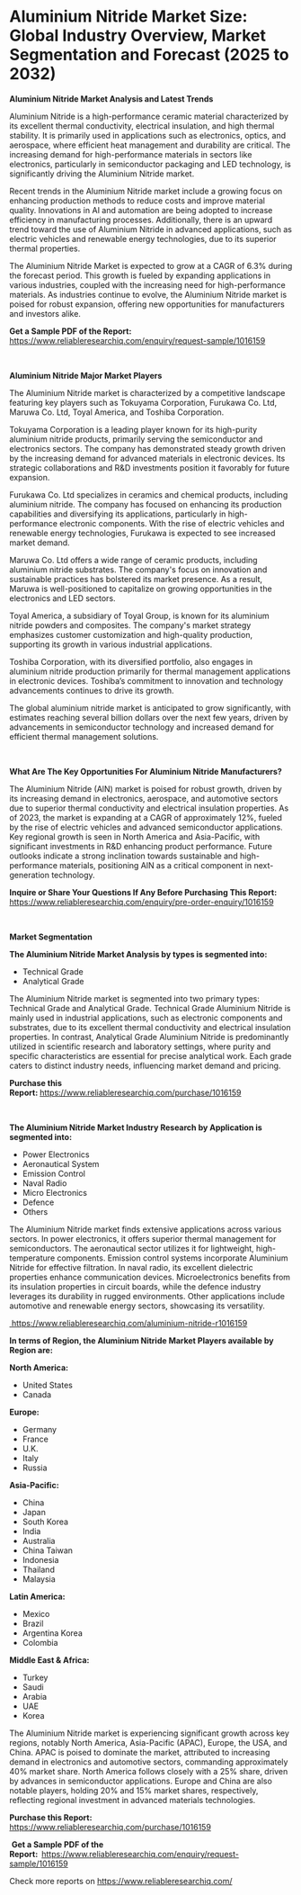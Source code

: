 <p><h1>Aluminium Nitride Market Size: Global Industry Overview, Market Segmentation and Forecast (2025 to 2032)</h1></p><p><strong>Aluminium Nitride Market Analysis and Latest Trends</strong></p>
<p><p>Aluminium Nitride is a high-performance ceramic material characterized by its excellent thermal conductivity, electrical insulation, and high thermal stability. It is primarily used in applications such as electronics, optics, and aerospace, where efficient heat management and durability are critical. The increasing demand for high-performance materials in sectors like electronics, particularly in semiconductor packaging and LED technology, is significantly driving the Aluminium Nitride market.</p><p>Recent trends in the Aluminium Nitride market include a growing focus on enhancing production methods to reduce costs and improve material quality. Innovations in AI and automation are being adopted to increase efficiency in manufacturing processes. Additionally, there is an upward trend toward the use of Aluminium Nitride in advanced applications, such as electric vehicles and renewable energy technologies, due to its superior thermal properties.</p><p>The Aluminium Nitride Market is expected to grow at a CAGR of 6.3% during the forecast period. This growth is fueled by expanding applications in various industries, coupled with the increasing need for high-performance materials. As industries continue to evolve, the Aluminium Nitride market is poised for robust expansion, offering new opportunities for manufacturers and investors alike.</p></p>
<p><strong>Get a Sample PDF of the Report:&nbsp;</strong> <a href="https://www.reliableresearchiq.com/enquiry/request-sample/1016159?utm_campaign=2299&utm_medium=2&utm_source=Github&utm_content=ia&utm_term=01042025&utm_id=aluminium-nitride">https://www.reliableresearchiq.com/enquiry/request-sample/1016159</a></p>
<p>&nbsp;</p>
<p><strong>Aluminium Nitride Major Market Players</strong></p>
<p><p>The Aluminium Nitride market is characterized by a competitive landscape featuring key players such as Tokuyama Corporation, Furukawa Co. Ltd, Maruwa Co. Ltd, Toyal America, and Toshiba Corporation. </p><p>Tokuyama Corporation is a leading player known for its high-purity aluminium nitride products, primarily serving the semiconductor and electronics sectors. The company has demonstrated steady growth driven by the increasing demand for advanced materials in electronic devices. Its strategic collaborations and R&D investments position it favorably for future expansion.</p><p>Furukawa Co. Ltd specializes in ceramics and chemical products, including aluminium nitride. The company has focused on enhancing its production capabilities and diversifying its applications, particularly in high-performance electronic components. With the rise of electric vehicles and renewable energy technologies, Furukawa is expected to see increased market demand.</p><p>Maruwa Co. Ltd offers a wide range of ceramic products, including aluminium nitride substrates. The company's focus on innovation and sustainable practices has bolstered its market presence. As a result, Maruwa is well-positioned to capitalize on growing opportunities in the electronics and LED sectors.</p><p>Toyal America, a subsidiary of Toyal Group, is known for its aluminium nitride powders and composites. The company's market strategy emphasizes customer customization and high-quality production, supporting its growth in various industrial applications.</p><p>Toshiba Corporation, with its diversified portfolio, also engages in aluminium nitride production primarily for thermal management applications in electronic devices. Toshiba’s commitment to innovation and technology advancements continues to drive its growth.</p><p>The global aluminium nitride market is anticipated to grow significantly, with estimates reaching several billion dollars over the next few years, driven by advancements in semiconductor technology and increased demand for efficient thermal management solutions.</p></p>
<p>&nbsp;</p>
<p><strong>What Are The Key Opportunities For Aluminium Nitride Manufacturers?</strong></p>
<p><p>The Aluminium Nitride (AlN) market is poised for robust growth, driven by its increasing demand in electronics, aerospace, and automotive sectors due to superior thermal conductivity and electrical insulation properties. As of 2023, the market is expanding at a CAGR of approximately 12%, fueled by the rise of electric vehicles and advanced semiconductor applications. Key regional growth is seen in North America and Asia-Pacific, with significant investments in R&D enhancing product performance. Future outlooks indicate a strong inclination towards sustainable and high-performance materials, positioning AlN as a critical component in next-generation technology.</p></p>
<p><strong>Inquire or Share Your Questions If Any Before Purchasing This Report:</strong> <a href="https://www.reliableresearchiq.com/enquiry/pre-order-enquiry/1016159?utm_campaign=2299&utm_medium=2&utm_source=Github&utm_content=ia&utm_term=01042025&utm_id=aluminium-nitride">https://www.reliableresearchiq.com/enquiry/pre-order-enquiry/1016159</a></p>
<p>&nbsp;</p>
<p><strong>Market Segmentation</strong></p>
<p><strong>The Aluminium Nitride Market Analysis by types is segmented into:</strong></p>
<p><ul><li>Technical Grade</li><li>Analytical Grade</li></ul></p>
<p><p>The Aluminium Nitride market is segmented into two primary types: Technical Grade and Analytical Grade. Technical Grade Aluminium Nitride is mainly used in industrial applications, such as electronic components and substrates, due to its excellent thermal conductivity and electrical insulation properties. In contrast, Analytical Grade Aluminium Nitride is predominantly utilized in scientific research and laboratory settings, where purity and specific characteristics are essential for precise analytical work. Each grade caters to distinct industry needs, influencing market demand and pricing.</p></p>
<p><strong>Purchase this Report:&nbsp;</strong><a href="https://www.reliableresearchiq.com/purchase/1016159?utm_campaign=2299&utm_medium=2&utm_source=Github&utm_content=ia&utm_term=01042025&utm_id=aluminium-nitride">https://www.reliableresearchiq.com/purchase/1016159</a></p>
<p>&nbsp;</p>
<p><strong>The Aluminium Nitride Market Industry Research by Application is segmented into:</strong></p>
<p><ul><li>Power Electronics</li><li>Aeronautical System</li><li>Emission Control</li><li>Naval Radio</li><li>Micro Electronics</li><li>Defence</li><li>Others</li></ul></p>
<p><p>The Aluminium Nitride market finds extensive applications across various sectors. In power electronics, it offers superior thermal management for semiconductors. The aeronautical sector utilizes it for lightweight, high-temperature components. Emission control systems incorporate Aluminium Nitride for effective filtration. In naval radio, its excellent dielectric properties enhance communication devices. Microelectronics benefits from its insulation properties in circuit boards, while the defence industry leverages its durability in rugged environments. Other applications include automotive and renewable energy sectors, showcasing its versatility.</p></p>
<p><a href="https://www.reliableresearchiq.com/aluminium-nitride-r1016159?utm_campaign=2299&utm_medium=2&utm_source=Github&utm_content=ia&utm_term=01042025&utm_id=aluminium-nitride">&nbsp;https://www.reliableresearchiq.com/aluminium-nitride-r1016159</a></p>
<p><strong>In terms of Region, the Aluminium Nitride Market Players available by Region are:</strong></p>
<p>
    <p> <strong> North America: </strong>
        <ul>
            <li>United States</li>
            <li>Canada</li>
        </ul>
        </p> 
    <p> <strong> Europe: </strong>
        <ul>
            <li>Germany</li>
            <li>France</li>
            <li>U.K.</li>
            <li>Italy</li>
            <li>Russia</li>
        </ul>
        </p> 
    <p> <strong> Asia-Pacific: </strong>
        <ul>
            <li>China</li>
            <li>Japan</li>
            <li>South Korea</li>
            <li>India</li>
            <li>Australia</li>
            <li>China Taiwan</li>
            <li>Indonesia</li>
            <li>Thailand</li>
            <li>Malaysia</li>
        </ul>
        </p> 
    <p> <strong> Latin America: </strong>
        <ul>
            <li>Mexico</li>
            <li>Brazil</li>
            <li>Argentina Korea</li>
            <li>Colombia</li>
        </ul>
        </p> 
    <p> <strong> Middle East & Africa: </strong>
        <ul>
            <li>Turkey</li>
            <li>Saudi</li>
            <li>Arabia</li>
            <li>UAE</li>
            <li>Korea</li>
        </ul>
    </p>
    </p>
<p><p>The Aluminium Nitride market is experiencing significant growth across key regions, notably North America, Asia-Pacific (APAC), Europe, the USA, and China. APAC is poised to dominate the market, attributed to increasing demand in electronics and automotive sectors, commanding approximately 40% market share. North America follows closely with a 25% share, driven by advances in semiconductor applications. Europe and China are also notable players, holding 20% and 15% market shares, respectively, reflecting regional investment in advanced materials technologies.</p></p>
<p><strong>Purchase this Report: </strong><a href="https://www.reliableresearchiq.com/purchase/1016159?utm_campaign=2299&utm_medium=2&utm_source=Github&utm_content=ia&utm_term=01042025&utm_id=aluminium-nitride">https://www.reliableresearchiq.com/purchase/1016159</a></p>
<p>&nbsp;<strong>Get a Sample PDF of the Report:&nbsp;&nbsp;</strong><a href="https://www.reliableresearchiq.com/enquiry/request-sample/1016159?utm_campaign=2299&utm_medium=2&utm_source=Github&utm_content=ia&utm_term=01042025&utm_id=aluminium-nitride">https://www.reliableresearchiq.com/enquiry/request-sample/1016159</a></p>
<p><strong></strong></p>
<p>Check more reports on <a href="https://www.reliableresearchiq.com/?utm_campaign=2299&utm_medium=2&utm_source=Github&utm_content=ia&utm_term=01042025&utm_id=aluminium-nitride">https://www.reliableresearchiq.com/</a></p>